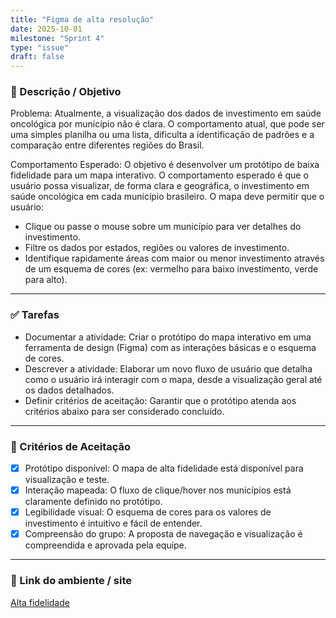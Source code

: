 ```yaml
---
title: "Figma de alta resolução"
date: 2025-10-01
milestone: "Sprint 4"
type: "issue"
draft: false
---
```


### 📝 Descrição / Objetivo  
Problema: Atualmente, a visualização dos dados de investimento em saúde oncológica por município não é clara. O comportamento atual, que pode ser uma simples planilha ou uma lista, dificulta a identificação de padrões e a comparação entre diferentes regiões do Brasil.

Comportamento Esperado: O objetivo é desenvolver um protótipo de baixa fidelidade para um mapa interativo. O comportamento esperado é que o usuário possa visualizar, de forma clara e geográfica, o investimento em saúde oncológica em cada município brasileiro. O mapa deve permitir que o usuário:
- Clique ou passe o mouse sobre um município para ver detalhes do investimento.
- Filtre os dados por estados, regiões ou valores de investimento.
- Identifique rapidamente áreas com maior ou menor investimento através de um esquema de cores (ex: vermelho para baixo investimento, verde para alto).

---

### ✅ Tarefas  
- Documentar a atividade: Criar o protótipo do mapa interativo em uma ferramenta de design (Figma) com as interações básicas e o esquema de cores.
- Descrever a atividade: Elaborar um novo fluxo de usuário que detalha como o usuário irá interagir com o mapa, desde a visualização geral até os dados detalhados.
- Definir critérios de aceitação: Garantir que o protótipo atenda aos critérios abaixo para ser considerado concluído.

---

### 📌 Critérios de Aceitação  
- [x] Protótipo disponível: O mapa de alta fidelidade está disponível para visualização e teste.
- [x] Interação mapeada: O fluxo de clique/hover nos municípios está claramente definido no protótipo.
- [x] Legibilidade visual: O esquema de cores para os valores de investimento é intuitivo e fácil de entender.
- [x] Compreensão do grupo: A proposta de navegação e visualização é compreendida e aprovada pela equipe.

---

### 🔗 Link do ambiente / site  
[Alta fidelidade](https://www.figma.com/design/XyUsffocEKRw7przVsbk0n/alta-fidelidade?node-id=0-1&p=f&t=Ju0uNV5xAaJLgVg2-0)


